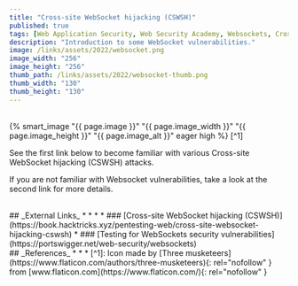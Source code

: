```yaml
---
title: "Cross-site WebSocket hijacking (CSWSH)"
published: true
tags: [Web Application Security, Web Security Academy, Websockets, Cross-Site Request Forgery, CSRF]
description: "Introduction to some WebSocket vulnerabilities."
image: /links/assets/2022/websocket.png
image_width: "256"
image_height: "256"
thumb_path: /links/assets/2022/websocket-thumb.png
thumb_width: "130"
thumb_height: "130"
---
```


<br>
{% smart_image "{{ page.image }}" "{{ page.image_width }}" "{{ page.image_height }}" "{{ page.image_alt }}" eager high %}
[^1]
<br>

See the first link below to become familiar with various Cross-site WebSocket hijacking (CSWSH) attacks.

If you are not familiar with Websocket vulnerabilities, take a look at the second link for more details.

<br>
## _External Links_
* * *
* ### [Cross-site WebSocket hijacking (CSWSH)](https://book.hacktricks.xyz/pentesting-web/cross-site-websocket-hijacking-cswsh)
* ### [Testing for WebSockets security vulnerabilities](https://portswigger.net/web-security/websockets)

<br>
## _References_
* * *
[^1]: Icon made by [Three musketeers](https://www.flaticon.com/authors/three-musketeers){: rel="nofollow" } from [www.flaticon.com](https://www.flaticon.com/){: rel="nofollow" }


